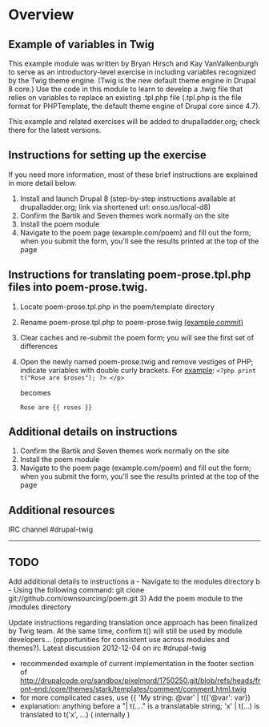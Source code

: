 Overview
=========

Example of variables in Twig
----------------------------
 
This example module was written by Bryan Hirsch and Kay VanValkenburgh to serve as an introductory-level exercise in including variables recognized by the Twig theme engine. (Twig is the new default theme engine in Drupal 8 core.) Use the code in this module to learn to develop a .twig file that relies on variables to replace an existing .tpl.php file (.tpl.php is the file format for PHPTemplate, the default theme engine of Drupal core since 4.7).

This example and related exercises will be added to drupalladder.org; check there for the latest versions.

Instructions for setting up the exercise
-------------------------------------------

If you need more information, most of these brief instructions are explained in more detail below.
 
1. Install and launch Drupal 8 (step-by-step instructions available at drupalladder.org; link via shortened url: onso.us/local-d8)
1. Confirm the Bartik and Seven themes work normally on the site
1. Install the poem module
1. Navigate to the poem page (example.com/poem) and fill out the form; when you submit the form, you'll see the results printed at the top of the page

Instructions for translating poem-prose.tpl.php files into poem-prose.twig. 
-------------------------------------------
 
1. Locate poem-prose.tpl.php in the poem/template directory
1. Rename poem-prose.tpl.php to poem-prose.twig [(example commit)](https://github.com/bryanhirsch/poem/commit/98e7be5c25e7fab558a3ac9c1cbe17d76a2c45f0)
1. Clear caches and re-submit the poem form; you will see the first set of differences
1. Open the newly named poem-prose.twig and remove vestiges of PHP; indicate variables with double curly brackets. For [example](https://github.com/bryanhirsch/poem/commit/01be9d39b915a2c05531b2a56840795a41482c8b):
    `<?php print t("Rose are $roses"); ?> </p>` 
    
    becomes
    
    `Rose are {{ roses }}`
     

 Additional details on instructions
-------------------------------------------

1. Confirm the Bartik and Seven themes work normally on the site
1. Install the poem module
1. Navigate to the poem page (example.com/poem) and fill out the form; when you submit the form, you'll see the results printed at the top of the page
 
 Additional resources
-------------------------------------------
 
IRC channel #drupal-twig

------------
 TODO
------------

Add additional details to instructions
  a - Navigate to the modules directory
  b - Using the following command: git clone git://github.com/ownsourcing/poem.git
3) Add the poem module to the /modules directory

Update instructions regarding translation once approach has been finalized by Twig team. At the same time, confirm t() will still be used by module developers... (opportunities for consistent use across modules and themes?).
Latest discussion 2012-12-04 on irc #drupal-twig
 - recommended example of current implementation in the footer section of http://drupalcode.org/sandbox/pixelmord/1750250.git/blob/refs/heads/front-end:/core/themes/stark/templates/comment/comment.html.twig
 - for more complicated cases, use {{ 'My string: @var' | t({'@var': var})
 - explanation: anything before a "| t(…." is a translatable string; 'x' | t(...) is translated to t('x', ...) ( internally )
 
